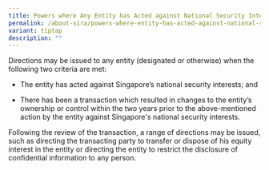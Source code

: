 ```yaml
---
title: Powers where Any Entity has Acted against National Security Interests
permalink: /about-sira/powers-where-entity-has-acted-against-national-security-interests/
variant: tiptap
description: ""
---
```

<p>Directions may be issued to any entity (designated or otherwise) when
the following two criteria are met:</p>
<ul data-tight="true" class="tight">
<li>
<p>The entity has acted against Singapore’s national security interests;
and&nbsp;</p>
</li>
<li>
<p>There has been a transaction which resulted in changes to the entity’s
ownership or control within the two years prior to the above-mentioned
action by the entity against Singapore's national security interests.</p>
</li>
</ul>
<p>Following the review of the transaction, a range of directions may be
issued, such as directing the transacting party to transfer or dispose
of his equity interest in the entity or directing the entity to restrict
the disclosure of confidential information to any person.</p>